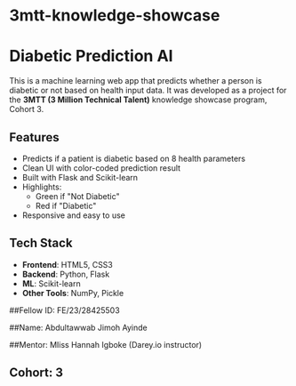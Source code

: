 # 3mtt-knowledge-showcase
# Diabetic Prediction AI

This is a machine learning web app that predicts whether a person is diabetic or not based on health input data. It was developed as a  project for the **3MTT (3 Million Technical Talent)** knowledge showcase program, Cohort 3.






## Features

- Predicts if a patient is diabetic based on 8 health parameters
- Clean UI with color-coded prediction result
- Built with Flask and Scikit-learn
- Highlights:
  - Green if "Not Diabetic"
  - Red if "Diabetic"
- Responsive and easy to use



## Tech Stack

- **Frontend**: HTML5, CSS3
- **Backend**: Python, Flask
- **ML**: Scikit-learn
- **Other Tools**: NumPy, Pickle



##Fellow ID: FE/23/28425503

##Name: Abdultawwab Jimoh Ayinde

##Mentor: MIiss Hannah Igboke (Darey.io instructor)

## Cohort: 3
